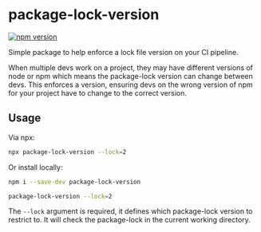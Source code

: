 # package-lock-version

[![npm version](https://badge.fury.io/js/package-lock-version.svg)](https://badge.fury.io/js/package-lock-version)

Simple package to help enforce a lock file version on your CI pipeline.

When multiple devs work on a project, they may have different versions of node or npm which means the package-lock version can change between devs. This enforces a version, ensuring devs on the wrong version of npm for your project have to change to the correct version.

## Usage

Via npx:

```sh
npx package-lock-version --lock=2
```

Or install locally:

```sh
npm i --save-dev package-lock-version

package-lock-version --lock=2
```

The `--lock` argument is required, it defines which package-lock version to restrict to. It will check the package-lock in the current working directory.
